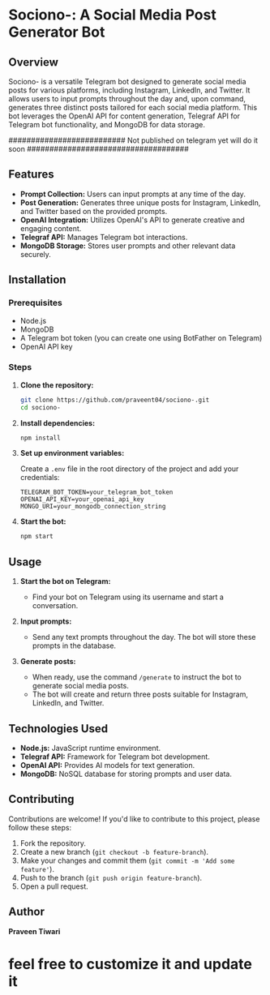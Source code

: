
# Sociono-: A Social Media Post Generator Bot

## Overview

Sociono- is a versatile Telegram bot designed to generate social media posts for various platforms, including Instagram, LinkedIn, and Twitter. It allows users to input prompts throughout the day and, upon command, generates three distinct posts tailored for each social media platform. This bot leverages the OpenAI API for content generation, Telegraf API for Telegram bot functionality, and MongoDB for data storage.

########################## Not published on telegram yet will do it soon ####################################

## Features

- **Prompt Collection:** Users can input prompts at any time of the day.
- **Post Generation:** Generates three unique posts for Instagram, LinkedIn, and Twitter based on the provided prompts.
- **OpenAI Integration:** Utilizes OpenAI's API to generate creative and engaging content.
- **Telegraf API:** Manages Telegram bot interactions.
- **MongoDB Storage:** Stores user prompts and other relevant data securely.

## Installation

### Prerequisites

- Node.js
- MongoDB
- A Telegram bot token (you can create one using BotFather on Telegram)
- OpenAI API key

### Steps

1. **Clone the repository:**

   ```sh
   git clone https://github.com/praveent04/sociono-.git
   cd sociono-
   ```

2. **Install dependencies:**

   ```sh
   npm install
   ```

3. **Set up environment variables:**

   Create a `.env` file in the root directory of the project and add your credentials:

   ```env
   TELEGRAM_BOT_TOKEN=your_telegram_bot_token
   OPENAI_API_KEY=your_openai_api_key
   MONGO_URI=your_mongodb_connection_string
   ```

4. **Start the bot:**

   ```sh
   npm start
   ```

## Usage

1. **Start the bot on Telegram:**
   - Find your bot on Telegram using its username and start a conversation.

2. **Input prompts:**
   - Send any text prompts throughout the day. The bot will store these prompts in the database.

3. **Generate posts:**
   - When ready, use the command `/generate` to instruct the bot to generate social media posts.
   - The bot will create and return three posts suitable for Instagram, LinkedIn, and Twitter.

## Technologies Used

- **Node.js:** JavaScript runtime environment.
- **Telegraf API:** Framework for Telegram bot development.
- **OpenAI API:** Provides AI models for text generation.
- **MongoDB:** NoSQL database for storing prompts and user data.

## Contributing

Contributions are welcome! If you'd like to contribute to this project, please follow these steps:

1. Fork the repository.
2. Create a new branch (`git checkout -b feature-branch`).
3. Make your changes and commit them (`git commit -m 'Add some feature'`).
4. Push to the branch (`git push origin feature-branch`).
5. Open a pull request.

## Author

**Praveen Tiwari**
# feel free to customize it and update it 
